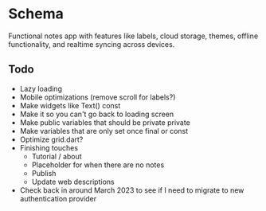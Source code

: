 # Schema
Functional notes app with features like labels, cloud storage, themes, offline functionality, and realtime syncing across devices.

## Todo
- Lazy loading
- Mobile optimizations (remove scroll for labels?)
- Make widgets like Text() const
- Make it so you can't go back to loading screen
- Make public variables that should be private private
- Make variables that are only set once final or const
- Optimize grid.dart?
- Finishing touches
   - Tutorial / about
   - Placeholder for when there are no notes
   - Publish
   - Update web descriptions
- Check back in around March 2023 to see if I need to migrate to new authentication provider